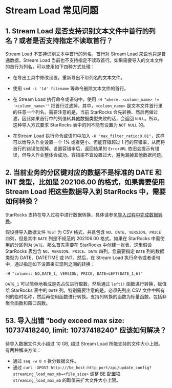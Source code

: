 # Stream Load 常见问题

## 1. Stream Load 是否支持识别文本文件中首行的列名？或者是否支持指定不读取首行？

Stream Load 不支持识别文本中首行的列名，首行对 Stream Load 来说也只是普通数据。Stream Load 当前也不支持指定不读取首行。如果需要导入的文本文件的首行为列名，可以使用如下四种方式处理：

- 在导出工具中修改设置，重新导出不带列名的文本文件。

- 使用 `sed -i '1d' filename` 等命令删除文本文件的首行。

- 在 Stream Load 执行命令或语句中，使用 `-H "where: <column_name> != '<column_name>'"` 把首行过滤掉。其中，`<column_name>` 是文本文件首行里的任意一个列名。需要注意的是，当前 StarRocks 会先转换、然后再做过滤，因此如果首行中的列值转其他数据类型失败的话，会返回 `NULL`。所以，这种导入方式要求 StarRocks 表中的列不能有设置为 `NOT NULL` 的。

- 在Stream Load 执行命令或语句中加入 `-H "max_filter_ratio:0.01"`，这样可以给导入作业设置一个 1% 或者更小、但能容错超过 1 行的容错率，从而将首行的错误忽视掉。设置容错率后，返回结果的 `ErrorURL` 依旧会提示有错误，但导入作业整体会成功。容错率不宜设置过大，避免漏掉其他数据问题。

## 2. 当前业务的分区键对应的数据不是标准的 DATE 和 INT 类型，比如是 202106.00 的格式，如果需要使用 Stream Load 把这些数据导入到 StarRocks 中，需要如何转换？

StarRocks 支持在导入过程中进行数据转换，具体请参见[导入过程中完成数据转换](/loading/Etl_in_loading.md)。

假设待导入数据文件 `TEST` 为 CSV 格式，并且包含 `NO`、`DATE`、`VERSION`、`PRICE` 四列，但是其中 `DATE` 列是不规范的 202106.00 格式。如果在 StarRocks 中需使用的分区列为 `DATE`，那么首先需要在 StarRocks 中创建一张表，这里假设 StarRocks 表包含 `NO`、`VERSION`、`PRICE`、`DATE` 四列。您需要指定 `DATE` 列的数据类型为 DATE、DATETIME 或 INT。然后，在 Stream Load 执行命令或者语句中，通过指定如下设置来实现列之间的转换：

```Plain
-H "columns: NO,DATE_1, VERSION, PRICE, DATE=LEFT(DATE_1,6)"
```

`DATE_1` 可以简单地看成是先占位进行取数，然后通过 `left()` 函数进行转换，赋值给 StarRocks 表中的 `DATE` 列。特别需要注意的是，必须先列出 CSV 文件中所有列的临时名称，然后再使用函数进行转换。支持列转换的函数为标量函数，包括非聚合函数和窗口函数。

## 53. 导入出错 "body exceed max size: 10737418240, limit: 10737418240" 应该如何解决？

待导入数据文件大小超过 10 GB, 超过 Stream Load 所能支持的文件大小上限。有两种解决方法：

- 通过 `seq -w 0 n` 拆分数据文件。
- 通过 `curl -XPOST http:///be_host:http_port/api/update_config?streaming_load_max_mb=<file_size>` 调整 [BE 配置项](../../administration/Configuration.md#配置-be-动态参数) `streaming_load_max_mb` 的取值来扩大文件大小上限。
